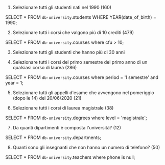 1. Selezionare tutti gli studenti nati nel 1990 (160)

SELECT * 
FROM `db-university`.students
WHERE YEAR(date_of_birth) = 1990;


2. Selezionare tutti i corsi che valgono più di 10 crediti (479)

SELECT * FROM `db-university`.courses
where cfu > 10;

3. Selezionare tutti gli studenti che hanno più di 30 anni


4. Selezionare tutti i corsi del primo semestre del primo anno di un qualsiasi corso di
laurea (286)

SELECT * FROM `db-university`.courses
where period = 'I semestre'
and year = 1;

5. Selezionare tutti gli appelli d'esame che avvengono nel pomeriggio (dopo le 14) del
20/06/2020 (21)


6. Selezionare tutti i corsi di laurea magistrale (38)

SELECT * FROM `db-university`.degrees
where level = 'magistrale';

7. Da quanti dipartimenti è composta l'università? (12)

SELECT * FROM `db-university`.departments;


8. Quanti sono gli insegnanti che non hanno un numero di telefono? (50)

SELECT * FROM `db-university`.teachers
where phone is null;